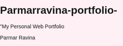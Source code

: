 # Parmarravina-portfolio-
"My Personal Web Portfolio <!DOCTYPE html>
<html lang="en">
<head>
  <meta charset="UTF-8">
  <title>Falling Flower Animation</title>
  <style>
    body, html {
      margin: 0;
      padding: 0;
      overflow: hidden;
      background: #fff0f5; /* light pink background */
      font-family: sans-serif;
    }

    .background-text {
      position: absolute;
      top: 40%;
      left: 50%;
      transform: translate(-50%, -50%);
      font-size: 60px;
      font-weight: bold;
      color: rgba(200, 200, 200, 0.5);
      z-index: 0;
      pointer-events: none;
    }

    canvas {
      position: absolute;
      top: 0;
      left: 0;
      z-index: 1;
    }
  </style>
</head>
<body>

  <div class="background-text">Parmar Ravina</div>
  <canvas id="canvas"></canvas>

  <script>
    const canvas = document.getElementById('canvas');
    const ctx = canvas.getContext('2d');

    function resize() {
      canvas.width = window.innerWidth;
      canvas.height = window.innerHeight;
    }
    window.addEventListener('resize', resize);
    resize();

    const flowerCount = 40;
    const flowers = [];

    // Flower emoji or shape
    const flowerChar = "🌸";

    for (let i = 0; i < flowerCount; i++) {
      flowers.push({
        x: Math.random() * canvas.width,
        y: Math.random() * -canvas.height,
        size: Math.random() * 30 + 20,
        speed: Math.random() * 2 + 1,
        sway: Math.random() * 2,
        angle: Math.random() * Math.PI * 2,
        rotateSpeed: Math.random() * 0.02 + 0.005
      });
    }

    function drawFlower(flower) {
      ctx.save();
      ctx.font = `${flower.size}px serif`;
      ctx.translate(flower.x, flower.y);
      ctx.rotate(flower.angle);
      ctx.fillText(flowerChar, 0, 0);
      ctx.restore();
    }

    function animate() {
      ctx.clearRect(0, 0, canvas.width, canvas.height);

      for (let flower of flowers) {
        flower.y += flower.speed;
        flower.x += Math.sin(flower.y * 0.01) * flower.sway;
        flower.angle += flower.rotateSpeed;

        if (flower.y > canvas.height + 50) {
          flower.y = -50;
          flower.x = Math.random() * canvas.width;
        }

        drawFlower(flower);
      }

      requestAnimationFrame(animate);
    }

    animate();
  </script>

</body>
</html>
